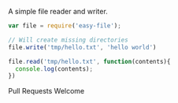 A simple file reader and writer.

```javascript
var file = require('easy-file');

// Will create missing directories
file.write('tmp/hello.txt', 'hello world')

file.read('tmp/hello.txt', function(contents){
  console.log(contents);
})
```

Pull Requests Welcome